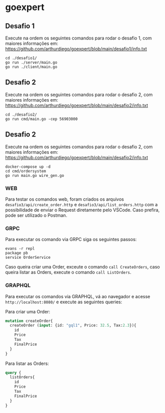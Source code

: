 # goexpert

## Desafio 1

Execute na ordem os seguintes comandos para rodar o desafio 1, com maiores informações em: https://github.com/arthurdiego/goexpert/blob/main/desafio1/info.txt

```
cd ./desafio1/
go run ./server/main.go
go run ./client/main.go
```

## Desafio 2

Execute na ordem os seguintes comandos para rodar o desafio 2, com maiores informações em: https://github.com/arthurdiego/goexpert/blob/main/desafio2/info.txt

```
cd ./desafio2/
go run cmd/main.go -cep 56903000
```

## Desafio 2

Execute na ordem os seguintes comandos para rodar o desafio 2, com maiores informações em: https://github.com/arthurdiego/goexpert/blob/main/desafio2/info.txt

```
docker-compose up -d
cd cmd/ordersystem
go run main.go wire_gen.go
```

### WEB

Para testar os comandos web, foram criados os arquivos `desafio3/api/create_order.http` e `desafio3/api/list_orders.http` com a possibilidade de enviar o Request diretamente pelo VSCode. Caso prefira, pode ser utilizado o Postman.

### GRPC

Para executar os comando via GRPC siga os seguintes passos:

```
evans -r repl
package pb
service OrderService
```

Caso queira criar uma Order, exceute o comando `call CreateOrders`, caso queira listar as Orders, execute o comando `call ListOrders`.

### GRAPHQL

Para executar os comandos via GRAPHQL, vá ao navegador e acesse `http://localhost:8080/` e execute as seguintes queries:

Para criar uma Order:

```graphql
mutation createOrder{
  createOrder (input: {id: "gql1", Price: 32.5, Tax:2.3}){
    id
    Price
    Tax
    FinalPrice
  }
}
```

Para listar as Orders:

```graphql
query {
  listOrders{
    id
    Price
    Tax
    FinalPrice
  }
}
```
